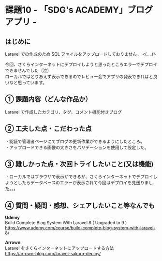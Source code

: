 # 課題10 - 「SDG's ACADEMY」ブログアプリ -
  
## はじめに
Laravel での作成のため SQL ファイルをアップロードしておりません。 <(_ _)>  
  
今回、さくらインターネットにデプロイしようと思ったところエラーでデプロイできませんでした（泣）  
ローカルではとりあえず表示できるのでレビュー会でアプリの発表できればと良いなと思っています。  
  
## ① 課題内容（どんな作品か）
Laravel で作成したカテゴリ、タグ、コメント機能付きブログ
  
## ② 工夫した点・こだわった点
・認証で管理者ページにてブログの更新作業ができるようにしたところ。  
・アップロードできる画像の大きさをバリデーションを使用して設定した。  
    
## ③ 難しかった点・次回トライしたいこと(又は機能)
・ローカルではブラウザで表示ができるが、さくらインターネットでデプロイしようとしたらデータベースのエラーが表示されて今回はデプロイを見送りました。。。
  
## ④ 質問・疑問・感想、シェアしたいこと等なんでも
**Udemy**  
Build Complete Blog System With Laravel 8 ( Upgraded to 9 )
https://www.udemy.com/course/build-complete-blog-system-with-laravel-8/
  
**Arrown**  
Laravel をさくらインターネットにアップロードする方法  
https://arrown-blog.com/laravel-sakura-deploy/
